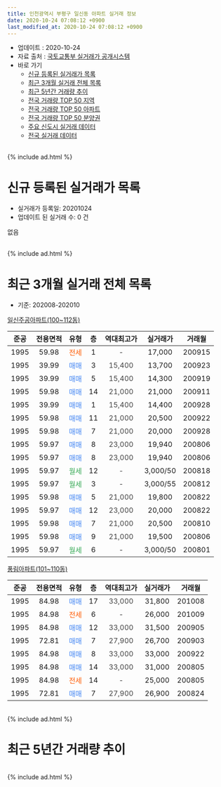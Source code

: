 ```yaml
---
title: 인천광역시 부평구 일신동 아파트 실거래 정보
date: 2020-10-24 07:08:12 +0900
last_modified_at: 2020-10-24 07:08:12 +0900
---
```


* 업데이트 : 2020-10-24
* 자료 출처 : [국토교통부 실거래가 공개시스템](http://rt.molit.go.kr)
* 바로 가기
    * [신규 등록된 실거래가 목록](#신규-등록된-실거래가-목록)
    * [최근 3개월 실거래 전체 목록](#최근-3개월-실거래-전체-목록)
    * [최근 5년간 거래량 추이](#최근-5년간-거래량-추이)
    * [전국 거래량 TOP 50 지역](https://inasie.github.io/apt-trade-info/최근-3개월-전국에서-가장-거래가-많이-발생한-지역)
    * [전국 거래량 TOP 50 아파트](https://inasie.github.io/apt-trade-info/최근-3개월-전국에서-가장-거래가-많이-발생한-아파트)
    * [전국 거래량 TOP 50 분양권](https://inasie.github.io/apt-trade-info/최근-3개월-전국에서-가장-거래가-많이-발생한-분양권)
    * [주요 신도시 실거래 데이터](https://inasie.github.io/apt-trade-info/주요-신도시)
    * [전국 실거래 데이터](https://inasie.github.io/apt-trade-info/전국)
<br>
{% include ad.html %}
<br>

# 신규 등록된 실거래가 목록
* 실거래가 등록일: 20201024
* 업데이트 된 실거래 수: 0 건

없음

<br>
{% include ad.html %}
<br>

# 최근 3개월 실거래 전체 목록
* 기준: 202008-202010


[일신주공아파트(100~112동)](https://search.naver.com/search.naver?query=%EC%9D%B8%EC%B2%9C%EA%B4%91%EC%97%AD%EC%8B%9C+%EB%B6%80%ED%8F%89%EA%B5%AC+%EC%9D%BC%EC%8B%A0%EB%8F%99+%EC%9D%BC%EC%8B%A0%EC%A3%BC%EA%B3%B5%EC%95%84%ED%8C%8C%ED%8A%B8%28100%7E112%EB%8F%99%29)

|준공|전용면적|유형|층|역대최고가|실거래가|거래월|
|:---:|:---:|:---:|:---:|:---:|:---:|:---:|
|1995|59.98|<span style="color:#ff5a00">전세</span>|1|<span style="color:#444444">-</span>|17,000|200915|
|1995|39.99|<span style="color:#4285f3">매매</span>|3|<span style="color:#444444">15,400</span>|13,700|200923|
|1995|39.99|<span style="color:#4285f3">매매</span>|5|<span style="color:#444444">15,400</span>|14,300|200919|
|1995|59.98|<span style="color:#4285f3">매매</span>|14|<span style="color:#444444">21,000</span>|21,000|200911|
|1995|39.99|<span style="color:#4285f3">매매</span>|1|<span style="color:#444444">15,400</span>|14,400|200928|
|1995|59.98|<span style="color:#4285f3">매매</span>|11|<span style="color:#444444">21,000</span>|20,500|200922|
|1995|59.98|<span style="color:#4285f3">매매</span>|7|<span style="color:#444444">21,000</span>|20,000|200928|
|1995|59.97|<span style="color:#4285f3">매매</span>|8|<span style="color:#444444">23,000</span>|19,940|200806|
|1995|59.97|<span style="color:#4285f3">매매</span>|8|<span style="color:#444444">23,000</span>|19,940|200806|
|1995|59.97|<span style="color:#34a853">월세</span>|12|<span style="color:#444444">-</span>|3,000/50|200818|
|1995|59.97|<span style="color:#34a853">월세</span>|3|<span style="color:#444444">-</span>|3,000/55|200812|
|1995|59.98|<span style="color:#4285f3">매매</span>|5|<span style="color:#444444">21,000</span>|19,800|200822|
|1995|59.97|<span style="color:#4285f3">매매</span>|12|<span style="color:#444444">23,000</span>|20,000|200822|
|1995|59.98|<span style="color:#4285f3">매매</span>|7|<span style="color:#444444">21,000</span>|20,500|200810|
|1995|59.98|<span style="color:#4285f3">매매</span>|9|<span style="color:#444444">21,000</span>|19,500|200806|
|1995|59.97|<span style="color:#34a853">월세</span>|6|<span style="color:#444444">-</span>|3,000/50|200801|

[풍림아파트(101~110동)](https://search.naver.com/search.naver?query=%EC%9D%B8%EC%B2%9C%EA%B4%91%EC%97%AD%EC%8B%9C+%EB%B6%80%ED%8F%89%EA%B5%AC+%EC%9D%BC%EC%8B%A0%EB%8F%99+%ED%92%8D%EB%A6%BC%EC%95%84%ED%8C%8C%ED%8A%B8%28101%7E110%EB%8F%99%29)

|준공|전용면적|유형|층|역대최고가|실거래가|거래월|
|:---:|:---:|:---:|:---:|:---:|:---:|:---:|
|1995|84.98|<span style="color:#4285f3">매매</span>|17|<span style="color:#444444">33,000</span>|31,800|201008|
|1995|84.98|<span style="color:#ff5a00">전세</span>|6|<span style="color:#444444">-</span>|26,000|201009|
|1995|84.98|<span style="color:#4285f3">매매</span>|12|<span style="color:#444444">33,000</span>|31,500|200905|
|1995|72.81|<span style="color:#4285f3">매매</span>|7|<span style="color:#444444">27,900</span>|26,700|200903|
|1995|84.98|<span style="color:#4285f3">매매</span>|8|<span style="color:#444444">33,000</span>|33,000|200922|
|1995|84.98|<span style="color:#4285f3">매매</span>|14|<span style="color:#444444">33,000</span>|31,000|200805|
|1995|84.98|<span style="color:#ff5a00">전세</span>|14|<span style="color:#444444">-</span>|25,000|200805|
|1995|72.81|<span style="color:#4285f3">매매</span>|7|<span style="color:#444444">27,900</span>|26,900|200824|


<br>
{% include ad.html %}
<br>

# 최근 5년간 거래량 추이


<div style="width:100%;">
    <canvas id="deal_progress" height="200"></canvas>
</div>

<script>
new Chart(document.getElementById("deal_progress"), {
    type: 'line',
    data: {
        labels: ['201510','201511','201512','201601','201602','201603','201604','201605','201606','201607','201608','201609','201610','201611','201612','201701','201702','201703','201704','201705','201706','201707','201708','201709','201710','201711','201712','201801','201802','201803','201804','201805','201806','201807','201808','201809','201810','201811','201812','201901','201902','201903','201904','201905','201906','201907','201908','201909','201910','201911','201912','202001','202002','202003','202004','202005','202006','202007','202008','202009','202010'],
        datasets: [{
            label: '매매',
            pointRadius: 1,
            data: [13, 7, 1, 6, 11, 7, 20, 12, 20, 8, 10, 18, 12, 9, 5, 10, 13, 9, 9, 7, 10, 13, 8, 9, 12, 2, 4, 4, 7, 16, 5, 5, 6, 4, 6, 12, 8, 3, 3, 5, 5, 9, 7, 4, 9, 9, 5, 6, 9, 7, 9, 11, 13, 20, 12, 13, 15, 17, 8, 9, 1],
            borderColor: "rgba(255, 201, 14, 1)",
            backgroundColor: "rgba(255, 201, 14, 0.5)",
            fill: false,
            lineTension: 0
        },{
            label: '전월세',
            pointRadius: 1,
            data: [8, 1, 2, 5, 2, 8, 5, 13, 5, 0, 3, 9, 6, 5, 7, 2, 9, 5, 4, 3, 7, 2, 2, 5, 5, 2, 1, 3, 6, 8, 2, 4, 8, 3, 1, 7, 6, 4, 1, 5, 4, 4, 7, 3, 4, 2, 2, 1, 3, 5, 3, 4, 1, 0, 4, 6, 7, 5, 4, 1, 1],
            borderColor: "rgba(0, 141, 185, 1)",
            backgroundColor: "rgba(0, 141, 185, 0.5)",
            fill: false,
            lineTension: 0
        }
        ]
    },
    options: {
        responsive: true,
        title: {
            display: false
        },
        tooltips: {
            mode: 'index',
            intersect: false
        },
        hover: {
            mode: 'nearest',
            intersect: true
        },
        scales: {
            xAxes: [{
                display: true,
                scaleLabel: {
                    display: true,
                    labelString: '년/월'
                }
            }],
            yAxes: [{
                display: true,
                ticks: {
                    suggestedMin: 0,
                },
                scaleLabel: {
                    display: true,
                    labelString: '실거래 수'
                }
            }]
        }
    }
});

</script>


<br>
{% include ad.html %}
<br>

